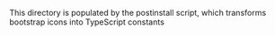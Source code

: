 This directory is populated by the postinstall script, which transforms bootstrap icons into
TypeScript constants
